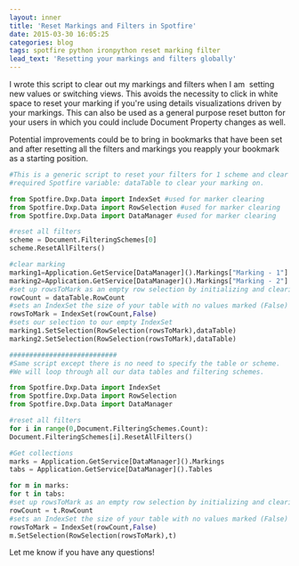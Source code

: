 ```yaml
---
layout: inner
title: 'Reset Markings and Filters in Spotfire'
date: 2015-03-30 16:05:25
categories: blog
tags: spotfire python ironpython reset marking filter
lead_text: 'Resetting your markings and filters globally'
---
```


I wrote this script to clear out my markings and filters when I am  setting new values or switching views. This avoids the necessity to click in white space to reset your marking if you're using details visualizations driven by your markings. This can also be used as a general purpose reset button for your users in which you could include Document Property changes as well.

Potential improvements could be to bring in bookmarks that have been set and after resetting all the filters and markings you reapply your bookmark as a starting position.

```python
#This is a generic script to reset your filters for 1 scheme and clear your marking for a specific table
#required Spotfire variable: dataTable to clear your marking on.

from Spotfire.Dxp.Data import IndexSet #used for marker clearing
from Spotfire.Dxp.Data import RowSelection #used for marker clearing
from Spotfire.Dxp.Data import DataManager #used for marker clearing

#reset all filters
scheme = Document.FilteringSchemes[0]
scheme.ResetAllFilters()

#clear marking
marking1=Application.GetService[DataManager]().Markings["Marking - 1"]
marking2=Application.GetService[DataManager]().Markings["Marking - 2"]
#set up rowsToMark as an empty row selection by initializing and clearing; There is probably a cleaner way to do this but it works
rowCount = dataTable.RowCount
#sets an IndexSet the size of your table with no values marked (False)
rowsToMark = IndexSet(rowCount,False)
#sets our selection to our empty IndexSet
marking1.SetSelection(RowSelection(rowsToMark),dataTable)
marking2.SetSelection(RowSelection(rowsToMark),dataTable)

###########################
#Same script except there is no need to specify the table or scheme.
#We will loop through all our data tables and filtering schemes.

from Spotfire.Dxp.Data import IndexSet
from Spotfire.Dxp.Data import RowSelection
from Spotfire.Dxp.Data import DataManager

#reset all filters
for i in range(0,Document.FilteringSchemes.Count):
Document.FilteringSchemes[i].ResetAllFilters()

#Get collections
marks = Application.GetService[DataManager]().Markings
tabs = Application.GetService[DataManager]().Tables

for m in marks:
for t in tabs:
#set up rowsToMark as an empty row selection by initializing and clearing; There is probably a cleaner way to do this but it works
rowCount = t.RowCount
#sets an IndexSet the size of your table with no values marked (False)
rowsToMark = IndexSet(rowCount,False)
m.SetSelection(RowSelection(rowsToMark),t)
```

Let me know if you have any questions!